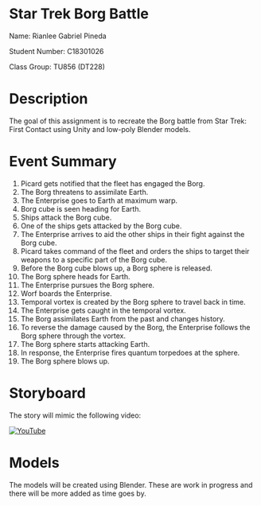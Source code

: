 # Star Trek Borg Battle

Name: Rianlee Gabriel Pineda

Student Number: C18301026

Class Group: TU856 (DT228)

# Description
The goal of this assignment is to recreate the Borg battle from Star Trek: First Contact using Unity and low-poly Blender models.

# Event Summary
1. Picard gets notified that the fleet has engaged the Borg.
2. The Borg threatens to assimilate Earth.
3. The Enterprise goes to Earth at maximum warp.
4. Borg cube is seen heading for Earth.
5. Ships attack the Borg cube.
6. One of the ships gets attacked by the Borg cube.
7. The Enterprise arrives to aid the other ships in their fight against the Borg cube.
8. Picard takes command of the fleet and orders the ships to target their weapons to a specific part of the Borg cube.
9. Before the Borg cube blows up, a Borg sphere is released.
10. The Borg sphere heads for Earth.
11. The Enterprise pursues the Borg sphere.
12. Worf boards the Enterprise.
13. Temporal vortex is created by the Borg sphere to travel back in time.
14. The Enterprise gets caught in the temporal vortex.
15. The Borg assimilates Earth from the past and changes history.
16. To reverse the damage caused by the Borg, the Enterprise follows the Borg sphere through the vortex.
17. The Borg sphere starts attacking Earth.
18. In response, the Enterprise fires quantum torpedoes at the sphere.
19. The Borg sphere blows up.

# Storyboard
The story will mimic the following video:

[![YouTube](http://img.youtube.com/vi/D7KCb-O20Fg/0.jpg)](https://www.youtube.com/watch?v=D7KCb-O20Fg)

# Models
The models will be created using Blender. These are work in progress and there will be more added as time goes by.